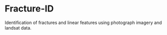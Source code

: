 # Fracture-ID
Identification of fractures and linear features using photograph imagery and landsat data.
